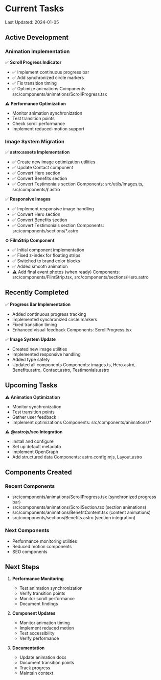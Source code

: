 # Current Tasks

Last Updated: 2024-01-05

## Active Development

### Animation Implementation

✅ **Scroll Progress Indicator**

- ✅ Implement continuous progress bar
- ✅ Add synchronized circle markers
- ✅ Fix transition timing
- ✅ Optimize animations
Components: src/components/animations/ScrollProgress.tsx

⚠️ **Performance Optimization**

- Monitor animation synchronization
- Test transition points
- Check scroll performance
- Implement reduced-motion support

### Image System Migration

✅ **astro:assets Implementation**

- ✅ Create new image optimization utilities
- ✅ Update Contact component
- ✅ Convert Hero section
- ✅ Convert Benefits section
- ✅ Convert Testimonials section
Components: src/utils/images.ts, src/components/**/**.astro

✅ **Responsive Images**

- ✅ Implement responsive image handling
- ✅ Convert Hero section
- ✅ Convert Benefits section
- ✅ Convert Testimonials section
Components: src/components/sections/*.astro

⚙️ **FilmStrip Component**

- ✅ Initial component implementation
- ✅ Fixed z-index for floating strips
- ✅ Switched to brand color blocks
- ✅ Added smooth animation
- ⚠️ Add final event photos (when ready)
Components: src/components/FilmStrip.tsx, src/components/sections/Hero.astro

## Recently Completed

✅ **Progress Bar Implementation**

- Added continuous progress tracking
- Implemented synchronized circle markers
- Fixed transition timing
- Enhanced visual feedback
Components: ScrollProgress.tsx

✅ **Image System Update**

- Created new image utilities
- Implemented responsive handling
- Added type safety
- Updated all components
Components: images.ts, Hero.astro, Benefits.astro, Contact.astro, Testimonials.astro

## Upcoming Tasks

⚠️ **Animation Optimization**

- Monitor synchronization
- Test transition points
- Gather user feedback
- Implement optimizations
Components: src/components/animations/*

⚠️ **@astrojs/seo Integration**

- Install and configure
- Set up default metadata
- Implement OpenGraph
- Add structured data
Components: astro.config.mjs, Layout.astro

## Components Created

### Recent Components

- src/components/animations/ScrollProgress.tsx (synchronized progress bar)
- src/components/animations/ScrollSection.tsx (section animations)
- src/components/animations/BenefitContent.tsx (content animations)
- src/components/sections/Benefits.astro (section integration)

### Next Components

- Performance monitoring utilities
- Reduced motion components
- SEO components

## Next Steps

1. **Performance Monitoring**
   - Test animation synchronization
   - Verify transition points
   - Monitor scroll performance
   - Document findings

2. **Component Updates**
   - Monitor animation timing
   - Implement reduced motion
   - Test accessibility
   - Verify performance

3. **Documentation**
   - Update animation docs
   - Document transition points
   - Track progress
   - Maintain context
